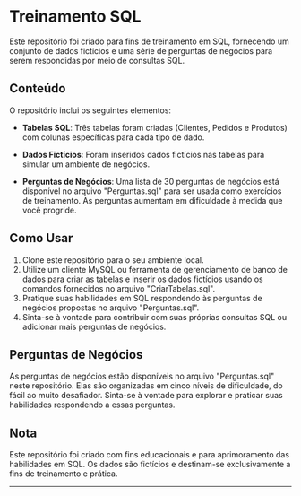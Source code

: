 # Treinamento SQL

Este repositório foi criado para fins de treinamento em SQL, fornecendo um conjunto de dados fictícios e uma série de perguntas de negócios para serem respondidas por meio de consultas SQL.

## Conteúdo

O repositório inclui os seguintes elementos:

- **Tabelas SQL**: Três tabelas foram criadas (Clientes, Pedidos e Produtos) com colunas específicas para cada tipo de dado.

- **Dados Fictícios**: Foram inseridos dados fictícios nas tabelas para simular um ambiente de negócios.

- **Perguntas de Negócios**: Uma lista de 30 perguntas de negócios está disponível no arquivo "Perguntas.sql" para ser usada como exercícios de treinamento. As perguntas aumentam em dificuldade à medida que você progride.

## Como Usar

1. Clone este repositório para o seu ambiente local.
2. Utilize um cliente MySQL ou ferramenta de gerenciamento de banco de dados para criar as tabelas e inserir os dados fictícios usando os comandos fornecidos no arquivo "CriarTabelas.sql".
3. Pratique suas habilidades em SQL respondendo às perguntas de negócios propostas no arquivo "Perguntas.sql".
4. Sinta-se à vontade para contribuir com suas próprias consultas SQL ou adicionar mais perguntas de negócios.

## Perguntas de Negócios

As perguntas de negócios estão disponíveis no arquivo "Perguntas.sql" neste repositório. Elas são organizadas em cinco níveis de dificuldade, do fácil ao muito desafiador. Sinta-se à vontade para explorar e praticar suas habilidades respondendo a essas perguntas.

## Nota

Este repositório foi criado com fins educacionais e para aprimoramento das habilidades em SQL. Os dados são fictícios e destinam-se exclusivamente a fins de treinamento e prática.

---


